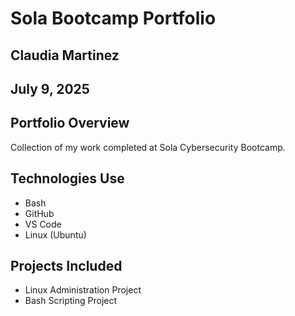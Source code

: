 # Sola Bootcamp Portfolio

## Claudia Martinez

## July 9, 2025

## Portfolio Overview
Collection of my work completed at Sola Cybersecurity Bootcamp.
## Technologies Use
- Bash
- GitHub
- VS Code
- Linux (Ubuntu)

## Projects Included
- Linux Administration Project
- Bash Scripting Project
